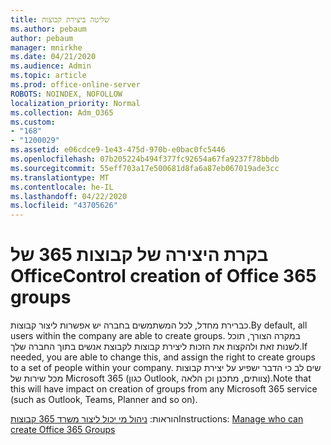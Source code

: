 ```yaml
---
title: שליטה ביצירת קבוצות
ms.author: pebaum
author: pebaum
manager: mnirkhe
ms.date: 04/21/2020
ms.audience: Admin
ms.topic: article
ms.prod: office-online-server
ROBOTS: NOINDEX, NOFOLLOW
localization_priority: Normal
ms.collection: Adm_O365
ms.custom:
- "168"
- "1200029"
ms.assetid: e06cdce9-1e43-475d-970b-e0bac0fc5446
ms.openlocfilehash: 07b205224b494f377fc92654a67fa9237f78bbdb
ms.sourcegitcommit: 55eff703a17e500681d8fa6a87eb067019ade3cc
ms.translationtype: MT
ms.contentlocale: he-IL
ms.lasthandoff: 04/22/2020
ms.locfileid: "43705626"
---
```

# <a name="control-creation-of-office-365-groups"></a><span data-ttu-id="d5513-102">בקרת היצירה של קבוצות 365 של Office</span><span class="sxs-lookup"><span data-stu-id="d5513-102">Control creation of Office 365 groups</span></span>

<span data-ttu-id="d5513-103">כברירת מחדל, לכל המשתמשים בחברה יש אפשרות ליצור קבוצות.</span><span class="sxs-lookup"><span data-stu-id="d5513-103">By default, all users within the company are able to create groups.</span></span> <span data-ttu-id="d5513-104">במקרה הצורך, תוכל לשנות זאת ולהקצות את הזכות ליצירת קבוצות לקבוצת אנשים בתוך החברה שלך.</span><span class="sxs-lookup"><span data-stu-id="d5513-104">If needed, you are able to change this, and assign the right to create groups to a set of people within your company.</span></span> <span data-ttu-id="d5513-105">שים לב כי הדבר ישפיע על יצירת קבוצות מכל שירות של Microsoft 365 (כגון Outlook, צוותים, מתכנן וכן הלאה).</span><span class="sxs-lookup"><span data-stu-id="d5513-105">Note that this will have impact on creation of groups from any Microsoft 365 service (such as Outlook, Teams, Planner and so on).</span></span>
  
<span data-ttu-id="d5513-106">הוראות: [ניהול מי יכול ליצור משרד 365 קבוצות](https://docs.microsoft.com/office365/admin/create-groups/manage-creation-of-groups)</span><span class="sxs-lookup"><span data-stu-id="d5513-106">Instructions: [Manage who can create Office 365 Groups](https://docs.microsoft.com/office365/admin/create-groups/manage-creation-of-groups)</span></span>
